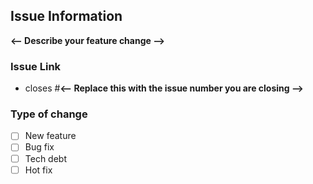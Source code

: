 ## Issue Information

**<-- Describe your feature change -->**

### Issue Link

- closes #**<-- Replace this with the issue number you are closing -->**

### Type of change

- [ ] New feature
- [ ] Bug fix
- [ ] Tech debt
- [ ] Hot fix
